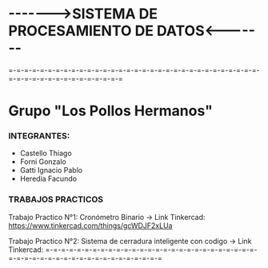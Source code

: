 # ------->SISTEMA DE PROCESAMIENTO DE DATOS<-------
=-=-=-=-=-=-=-=-=-=-=-=-=-=-=-=-=-=-=-=-=-=-=-=-=-=-=-=-=-=-=-=-=-=-=-=-=-=-=-=-=-=-=-=-=-=-=

Grupo "Los Pollos Hermanos"
=

### INTEGRANTES:
- Castello Thiago
- Forni Gonzalo
- Gatti Ignacio Pablo
- Heredia Facundo


### TRABAJOS PRACTICOS
Trabajo Practico N°1: Cronómetro Binario
-> Link Tinkercad: https://www.tinkercad.com/things/gcWDJF2xLUa

Trabajo Practico N°2: Sistema de cerradura inteligente con codigo
-> Link Tinkercad: 
=-=-=-=-=-=-=-=-=-=-=-=-=-=-=-=-=-=-=-=-=-=-=-=-=-=-=-=-=-=-=-=-=-=-=-=-=-=-=-=-=-=-=-=-=-=-=
